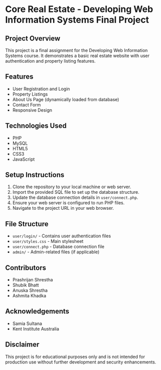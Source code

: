 # Core Real Estate - Developing Web Information Systems Final Project

## Project Overview
This project is a final assignment for the Developing Web Information Systems course. It demonstrates a basic real estate website with user authentication and property listing features.

## Features
- User Registration and Login
- Property Listings
- About Us Page (dynamically loaded from database)
- Contact Form
- Responsive Design

## Technologies Used
- PHP
- MySQL
- HTML5
- CSS3
- JavaScript 

## Setup Instructions
1. Clone the repository to your local machine or web server.
2. Import the provided SQL file to set up the database structure.
3. Update the database connection details in `user/connect.php`.
4. Ensure your web server is configured to run PHP files.
5. Navigate to the project URL in your web browser.

## File Structure
- `user/login/` - Contains user authentication files
- `user/styles.css` - Main stylesheet
- `user/connect.php` - Database connection file
- `admin/` - Admin-related files (if applicable)

## Contributors
- Prashrijan Shrestha
- Shubik Bhatt
- Anuska Shrestha
- Ashmita Khadka

## Acknowledgements
- Samia Sultana
- Kent Institute Australia

## Disclaimer
This project is for educational purposes only and is not intended for production use without further development and security enhancements.
